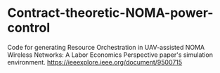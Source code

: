# Contract-theoretic-NOMA-power-control
Code for generating Resource Orchestration in UAV-assisted NOMA Wireless Networks: A Labor Economics Perspective paper's simulation environment. https://ieeexplore.ieee.org/document/9500715
